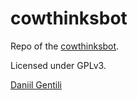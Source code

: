 # cowthinksbot

Repo of the [cowthinksbot](https://telegram.me/cowsaysbot).

Licensed under GPLv3.

[Daniil Gentili](https://daniil.it)
